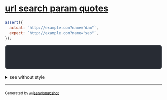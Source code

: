 # [url search param quotes](../../quote.test.js#L100)

```js
assert({
  actual: `http://example.com?name="dam"`,
  expect: `http://example.com?name="seb"`,
});
```

![img](throw.svg)

<details>
  <summary>see without style</summary>

```console
AssertionError: actual and expect are different

actual: 'http://example.com?name="dam"'
expect: 'http://example.com?name="seb"'
```

</details>


---

<sub>
  Generated by <a href="https://github.com/jsenv/core/tree/main/packages/independent/snapshot">@jsenv/snapshot</a>
</sub>
